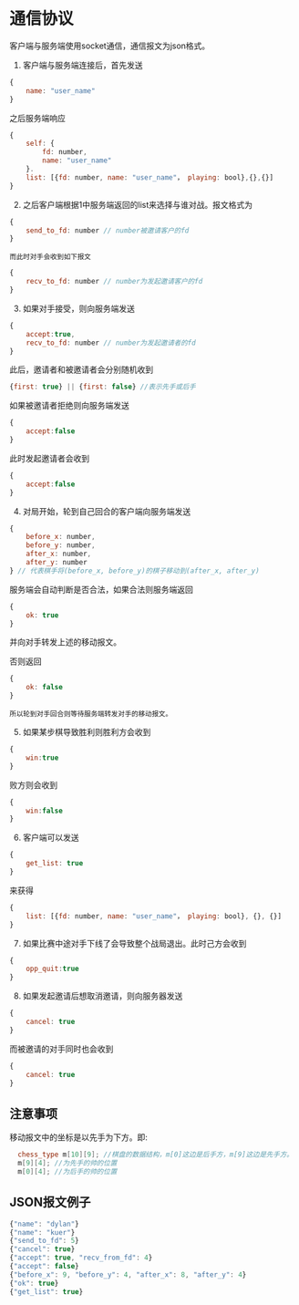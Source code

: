 # 通信协议
客户端与服务端使用socket通信，通信报文为json格式。

1. 客户端与服务端连接后，首先发送

```js
{
	name: "user_name"
}
```
之后服务端响应

```js
{
	self: {
		fd: number,
		name: "user_name"
	}.
	list: [{fd: number, name: "user_name"， playing: bool},{},{}]
}
```
2. 之后客户端根据1中服务端返回的list来选择与谁对战。报文格式为

```js
{
	send_to_fd: number // number被邀请客户的fd
}
```
	而此时对手会收到如下报文

```js
{
	recv_to_fd: number // number为发起邀请客户的fd
}
```
3. 如果对手接受，则向服务端发送

```js
{
	accept:true, 
	recv_to_fd: number // number为发起邀请者的fd
}
```
此后，邀请者和被邀请者会分别随机收到

```js
{first: true} || {first: false} //表示先手或后手 
```
	

如果被邀请者拒绝则向服务端发送

```js
{
	accept:false
}
```
此时发起邀请者会收到

```js
{
	accept:false
}
```

4. 对局开始，轮到自己回合的客户端向服务端发送

```js
{
	before_x: number,
	before_y: number,
	after_x: number,
	after_y: number
} // 代表棋手将(before_x, before_y)的棋子移动到(after_x, after_y)
```
服务端会自动判断是否合法，如果合法则服务端返回

```js
{
	ok: true
}
```
并向对手转发上述的移动报文。

否则返回

```js
{
	ok: false
}
```
	所以轮到对手回合则等待服务端转发对手的移动报文。
5. 如果某步棋导致胜利则胜利方会收到

```js
{
	win:true
}
```
败方则会收到

```js
{
	win:false
}
```
6. 客户端可以发送

```js
{
	get_list: true
}
```
来获得

```js
{
	list: [{fd: number, name: "user_name"， playing: bool}, {}, {}]
}
```
7. 如果比赛中途对手下线了会导致整个战局退出。此时己方会收到

```js
{
	opp_quit:true
}
```

8. 如果发起邀请后想取消邀请，则向服务器发送

```js
{
	cancel: true
}
```
而被邀请的对手同时也会收到

```js
{
	cancel: true
}
```


## 注意事项 

移动报文中的坐标是以先手为下方。即:

```c++
  chess_type m[10][9]; //棋盘的数据结构，m[0]这边是后手方，m[9]这边是先手方。
  m[9][4]; //为先手的帅的位置
  m[0][4]; //为后手的帅的位置 
```

## JSON报文例子

```js
{"name": "dylan"}
{"name": "kuer"}
{"send_to_fd": 5}
{"cancel": true}
{"accept": true, "recv_from_fd": 4} 
{"accept": false}
{"before_x": 9, "before_y": 4, "after_x": 8, "after_y": 4}
{"ok": true}
{"get_list": true}

```